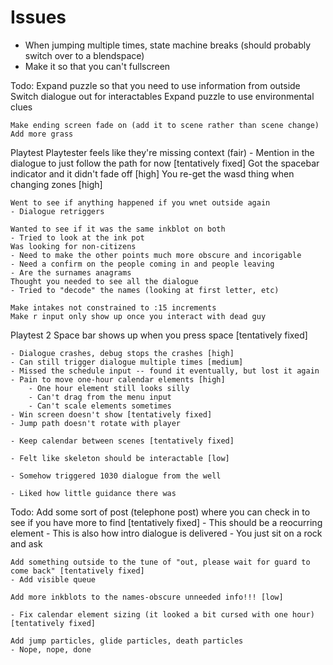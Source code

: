 # Issues
- When jumping multiple times, state machine breaks (should probably switch over to a blendspace)
- Make it so that you can't fullscreen

Todo:
	Expand puzzle so that you need to use information from outside
		Switch dialogue out for interactables
	Expand puzzle to use environmental clues
		
	Make ending screen fade on (add it to scene rather than scene change)
	Add more grass

Playtest
	Playtester feels like they're missing context (fair)
		- Mention in the dialogue to just follow the path for now [tentatively fixed]
	Got the spacebar indicator and it didn't fade off [high]
	You re-get the wasd thing when changing zones [high]
	
	Went to see if anything happened if you wnet outside again
	- Dialogue retriggers
	
	Wanted to see if it was the same inkblot on both
	- Tried to look at the ink pot
	Was looking for non-citizens
	- Need to make the other points much more obscure and incorigable
	- Need a confirm on the people coming in and people leaving
	- Are the surnames anagrams
	Thought you needed to see all the dialogue
	- Tried to "decode" the names (looking at first letter, etc)
	
	Make intakes not constrained to :15 increments
	Make r input only show up once you interact with dead guy
Playtest 2
	Space bar shows up when you press space [tentatively fixed]
	
	- Dialogue crashes, debug stops the crashes [high]
	- Can still trigger dialogue multiple times [medium]
	- Missed the schedule input -- found it eventually, but lost it again
	- Pain to move one-hour calendar elements [high]
		- One hour element still looks silly
		- Can't drag from the menu input
		- Can't scale elements sometimes
	- Win screen doesn't show [tentatively fixed]
	- Jump path doesn't rotate with player
	
	- Keep calendar between scenes [tentatively fixed]
	
	- Felt like skeleton should be interactable [low]
	
	- Somehow triggered 1030 dialogue from the well
	
	- Liked how little guidance there was

Todo: 
	Add some sort of post (telephone post) where you can check in to see if you have more to find [tentatively fixed]
	- This should be a reocurring element
	- This is also how intro dialogue is delivered
	- You just sit on a rock and ask
	
	Add something outside to the tune of "out, please wait for guard to come back" [tentatively fixed]
	- Add visible queue
	
	Add more inkblots to the names-obscure unneeded info!!! [low]
	
	- Fix calendar element sizing (it looked a bit cursed with one hour) [tentatively fixed]
	
	Add jump particles, glide particles, death particles 
	- Nope, nope, done
